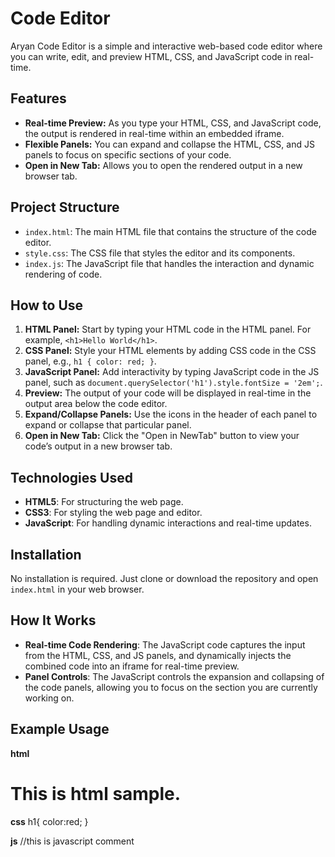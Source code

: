 # Code Editor

Aryan Code Editor is a simple and interactive web-based code editor where you can write, edit, and preview HTML, CSS, and JavaScript code in real-time.

## Features

- **Real-time Preview:** As you type your HTML, CSS, and JavaScript code, the output is rendered in real-time within an embedded iframe.
- **Flexible Panels:** You can expand and collapse the HTML, CSS, and JS panels to focus on specific sections of your code.
- **Open in New Tab:** Allows you to open the rendered output in a new browser tab.

## Project Structure

- `index.html`: The main HTML file that contains the structure of the code editor.
- `style.css`: The CSS file that styles the editor and its components.
- `index.js`: The JavaScript file that handles the interaction and dynamic rendering of code.

## How to Use

1. **HTML Panel:** Start by typing your HTML code in the HTML panel. For example, `<h1>Hello World</h1>`.
2. **CSS Panel:** Style your HTML elements by adding CSS code in the CSS panel, e.g., `h1 { color: red; }`.
3. **JavaScript Panel:** Add interactivity by typing JavaScript code in the JS panel, such as `document.querySelector('h1').style.fontSize = '2em';`.
4. **Preview:** The output of your code will be displayed in real-time in the output area below the code editor.
5. **Expand/Collapse Panels:** Use the icons in the header of each panel to expand or collapse that particular panel.
6. **Open in New Tab:** Click the "Open in NewTab" button to view your code’s output in a new browser tab.

## Technologies Used

- **HTML5**: For structuring the web page.
- **CSS3**: For styling the web page and editor.
- **JavaScript**: For handling dynamic interactions and real-time updates.

## Installation

No installation is required. Just clone or download the repository and open `index.html` in your web browser.

## How It Works

- **Real-time Code Rendering**: The JavaScript code captures the input from the HTML, CSS, and JS panels, and dynamically injects the combined code into an iframe for real-time preview.
- **Panel Controls**: The JavaScript controls the expansion and collapsing of the code panels, allowing you to focus on the section you are currently working on.

## Example Usage
**html**
<h1>This is html sample.</h1>

**css**
h1{
  color:red;
}

**js**
//this is javascript comment
